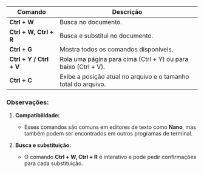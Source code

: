 | **Comando**             | **Descrição**                                                  |
| ----------------------- | -------------------------------------------------------------- |
| **Ctrl + W**            | Busca no documento.                                            |
| **Ctrl + W, Ctrl + R**  | Busca e substitui no documento.                                |
| **Ctrl + G**            | Mostra todos os comandos disponíveis.                          |
| **Ctrl + Y / Ctrl + V** | Rola uma página para cima (Ctrl + Y) ou para baixo (Ctrl + V). |
| **Ctrl + C**            | Exibe a posição atual no arquivo e o tamanho total do arquivo. |

### Observações:

1. **Compatibilidade:**
    
    - Esses comandos são comuns em editores de texto como **Nano**, mas também podem ser encontrados em outros programas de terminal.
2. **Busca e substituição:**
    
    - O comando **Ctrl + W, Ctrl + R** é interativo e pode pedir confirmações para cada substituição.